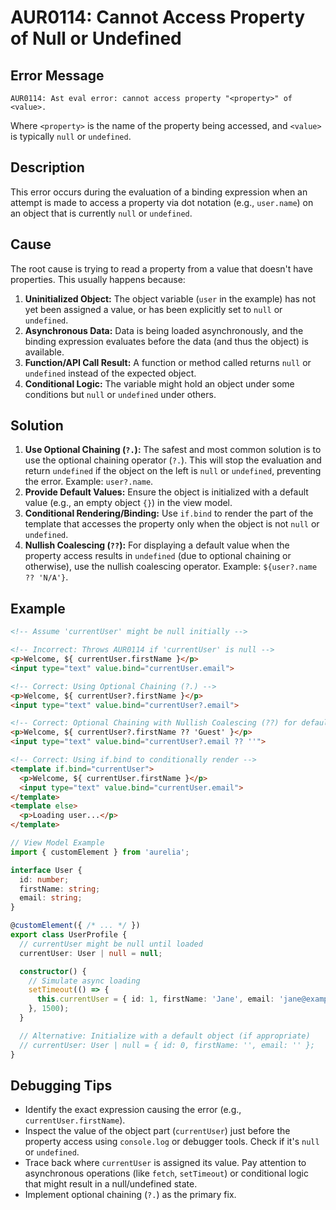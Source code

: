 # AUR0114: Cannot Access Property of Null or Undefined

## Error Message

`AUR0114: Ast eval error: cannot access property "<property>" of <value>.`

Where `<property>` is the name of the property being accessed, and `<value>` is typically `null` or `undefined`.

## Description

This error occurs during the evaluation of a binding expression when an attempt is made to access a property via dot notation (e.g., `user.name`) on an object that is currently `null` or `undefined`.

## Cause

The root cause is trying to read a property from a value that doesn't have properties. This usually happens because:

1.  **Uninitialized Object:** The object variable (`user` in the example) has not yet been assigned a value, or has been explicitly set to `null` or `undefined`.
2.  **Asynchronous Data:** Data is being loaded asynchronously, and the binding expression evaluates before the data (and thus the object) is available.
3.  **Function/API Call Result:** A function or method called returns `null` or `undefined` instead of the expected object.
4.  **Conditional Logic:** The variable might hold an object under some conditions but `null` or `undefined` under others.

## Solution

1.  **Use Optional Chaining (`?.`):** The safest and most common solution is to use the optional chaining operator (`?.`). This will stop the evaluation and return `undefined` if the object on the left is `null` or `undefined`, preventing the error. Example: `user?.name`.
2.  **Provide Default Values:** Ensure the object is initialized with a default value (e.g., an empty object `{}`) in the view model.
3.  **Conditional Rendering/Binding:** Use `if.bind` to render the part of the template that accesses the property only when the object is not `null` or `undefined`.
4.  **Nullish Coalescing (`??`):** For displaying a default value when the property access results in `undefined` (due to optional chaining or otherwise), use the nullish coalescing operator. Example: `${user?.name ?? 'N/A'}`.

## Example

```html
<!-- Assume 'currentUser' might be null initially -->

<!-- Incorrect: Throws AUR0114 if 'currentUser' is null -->
<p>Welcome, ${ currentUser.firstName }</p>
<input type="text" value.bind="currentUser.email">

<!-- Correct: Using Optional Chaining (?.) -->
<p>Welcome, ${ currentUser?.firstName }</p>
<input type="text" value.bind="currentUser?.email">

<!-- Correct: Optional Chaining with Nullish Coalescing (??) for default -->
<p>Welcome, ${ currentUser?.firstName ?? 'Guest' }</p>
<input type="text" value.bind="currentUser?.email ?? ''">

<!-- Correct: Using if.bind to conditionally render -->
<template if.bind="currentUser">
  <p>Welcome, ${ currentUser.firstName }</p>
  <input type="text" value.bind="currentUser.email">
</template>
<template else>
  <p>Loading user...</p>
</template>
```

```typescript
// View Model Example
import { customElement } from 'aurelia';

interface User {
  id: number;
  firstName: string;
  email: string;
}

@customElement({ /* ... */ })
export class UserProfile {
  // currentUser might be null until loaded
  currentUser: User | null = null;

  constructor() {
    // Simulate async loading
    setTimeout(() => {
      this.currentUser = { id: 1, firstName: 'Jane', email: 'jane@example.com' };
    }, 1500);
  }

  // Alternative: Initialize with a default object (if appropriate)
  // currentUser: User | null = { id: 0, firstName: '', email: '' };
}
```

## Debugging Tips

*   Identify the exact expression causing the error (e.g., `currentUser.firstName`).
*   Inspect the value of the object part (`currentUser`) just before the property access using `console.log` or debugger tools. Check if it's `null` or `undefined`.
*   Trace back where `currentUser` is assigned its value. Pay attention to asynchronous operations (like `fetch`, `setTimeout`) or conditional logic that might result in a null/undefined state.
*   Implement optional chaining (`?.`) as the primary fix.
